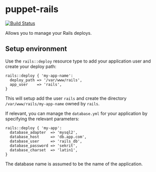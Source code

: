 # puppet-rails

[![Build Status](https://travis-ci.org/ecbypi/puppet-rails.png?branch=master)](https://travis-ci.org/ecbypi/puppet-rails)

Allows you to manage your Rails deploys.

## Setup environment

Use the `rails::deploy` resource type to add your application user and create
your deploy path:

```puppet
rails::deploy { 'my-app-name':
  deploy_path => '/var/www/rails',
  app_user    => 'rails',
}
```

This will setup add the user `rails` and create the directory `/var/www/rails/my-app-name` owned by `rails`.  

If relevant, you can manage the `database.yml` for your application by specifying the relevant parameters:

```puppet
rails::deploy { 'my-app':
  database_adapter  => 'mysql2',
  database_host     => 'db.app.com',
  database_user     => 'rails_db',
  database_password => 'sekrit',
  database_charset  => 'latin1',
}
```

The database name is assumed to be the name of the application.
